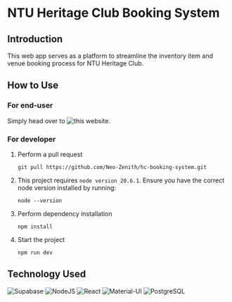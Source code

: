 # NTU Heritage Club Booking System

## Introduction
This web app serves as a platform to streamline the inventory item and venue booking process for NTU Heritage Club. 

## How to Use
### For end-user
Simply head over to ![this website](https://hc-logistic.vercel.app/venues).

### For developer
1. Perform a pull request <br/>
   ```
   git pull https://github.com/Neo-Zenith/hc-booking-system.git
   ```
2. This project requires ```node version 20.6.1```. Ensure you have the correct node version installed by running:
   ```
   node --version
   ```
3. Perform dependency installation
   ```
   npm install 
   ```
4. Start the project
   ```
   npm run dev
   ```

## Technology Used
![Supabase](https://img.shields.io/badge/Supabase-%1c4a39?style=flat-square&logo=supabase&logoColor=white)
![NodeJS](https://img.shields.io/badge/Nodejs-43853d?style=flat-square&logo=node.js&logoColor=white)
![React](https://img.shields.io/badge/React-%23007ACC?style=flat-square&logo=react&logoColor=white)
![Material-UI](https://img.shields.io/badge/MaterialUI-%23007ACC?style=flat-square&logo=mui&logoColor=white)
![PostgreSQL](https://img.shields.io/badge/PostgreSQL-316192?style=flat-square&logo=postgresql&logoColor=white)
